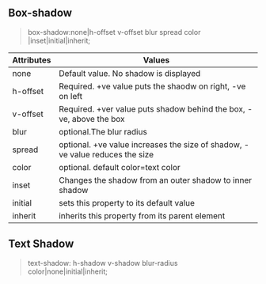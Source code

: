 ## Box-shadow
>box-shadow:none|h-offset v-offset blur spread color |inset|initial|inherit;

|Attributes|Values|
|------------|--------|
|none|Default value. No shadow is displayed|
|h-offset|Required. +ve value puts the shaodw on right, -ve on left|
|v-offset|Required. +ver value puts shadow behind the box, -ve, above the box|
|blur|optional.The blur radius|
|spread|optional. +ve value increases the size of shadow, -ve value reduces the size|
|color|optional. default color=text color|
|inset|Changes the shadow from an outer shadow to inner shadow|
|initial|sets this property to its default value|
|inherit|inherits this property from its parent element|

## Text Shadow
> text-shadow: h-shadow v-shadow blur-radius color|none|initial|inherit;
